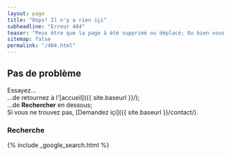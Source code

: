 ```yaml
---
layout: page
title: "Oops! Il n'y a rien içi"
subheadline: "Erreur 404"
teaser: "Peux être que la page à été supprimé ou déplacé; Ou bien vous avez mal écrit le lien ?"
sitemap: false
permalink: "/404.html"
---
```

## Pas de problème

Essayez...  
...de retournez à l'[accueil]({{ site.baseurl }}/);  
...de **Rechercher** en dessous;  
Si vous ne trouvez pas, [Demandez içi]({{ site.baseurl }}/contact/).

### Recherche ###

{% include _google_search.html %}
